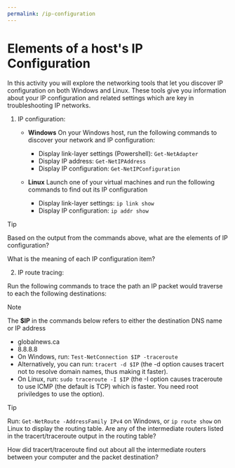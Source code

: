 ```yaml
---
permalink: /ip-configuration
---
```


# Elements of a host's IP Configuration

In this activity you will explore the networking tools that let you discover IP configuration on both Windows and Linux. These tools give you information about your IP configuration and related settings which are key in troubleshooting IP networks.

1. IP configuration:
    - __Windows__
    On your Windows host, run the following commands to discover your network and IP configuration:
      - Display link-layer settings (Powershell): `Get-NetAdapter`
      - Display IP address: `Get-NetIPAddress`
      - Display IP configuration: `Get-NetIPConfiguration`
  
    - __Linux__
    Launch one of your virtual machines and run the following commands to find out its IP configuration
      - Display link-layer settings: `ip link show`
      - Display IP configuration: `ip addr show`

> [!TIP]
> Based on the output from the commands above, what are the elements of IP configuration?
>
> What is the meaning of each IP configuration item?

2. IP route tracing:

Run the following commands to trace the path an IP packet would traverse to each the following destinations:

> [!NOTE]
> The __$IP__ in the commands below refers to either the destination DNS name or IP address

- globalnews.ca
- 8.8.8.8
- On Windows, run: `Test-NetConnection $IP -traceroute`
- Alternatively, you can run: `tracert -d $IP` (the -d option causes tracert not to resolve domain names, thus making it faster).
- On Linux, run: `sudo traceroute -I $IP` (the -I option causes traceroute to use ICMP (the default is TCP) which is faster. You need root priviledges to use the option).

> [!TIP]
> Run:
> `Get-NetRoute -AddressFamily IPv4` on Windows, or
> `ip route show` on Linux
> to display the routing table. Are any of the intermediate routers listed in the tracert/traceroute output in the routing table?
>
> How did tracert/traceroute find out about all the intermediate routers between your computer and the packet destination?
